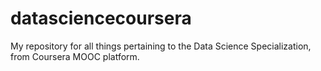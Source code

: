 datasciencecoursera
===================

My repository for all things pertaining to the Data Science Specialization, from Coursera MOOC platform.
